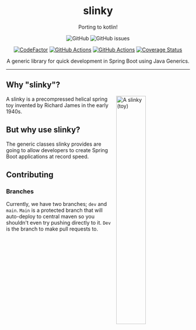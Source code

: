<div align="center">

# slinky

Porting to kotlin!

<img alt="GitHub" src="https://img.shields.io/github/license/paulo-e/slinky" />
<img alt="GitHub issues" src="https://img.shields.io/github/issues/paulo-e/slinky" />

<a href="https://www.codefactor.io/repository/github/paulo-e/slinky"><img alt="CodeFactor" src="https://www.codefactor.io/repository/github/paulo-e/slinky/badge"/></a>
<a href="https://github.com/paulo-e/slinky/actions/workflows/main.yml"><img alt="GitHub Actions" src="https://github.com/paulo-e/slinky/actions/workflows/main.yml/badge.svg"/></a>
<a href="https://github.com/paulo-e/slinky/actions/workflows/codeql-analysis.yml"><img alt="GitHub Actions" src="https://github.com/paulo-e/slinky/actions/workflows/codeql-analysis.yml/badge.svg"/></a>
<a href='https://coveralls.io/github/paulo-e/slinky?branch=main'><img src='https://coveralls.io/repos/github/paulo-e/slinky/badge.svg?branch=main' alt='Coverage Status' /></a>

A generic library for quick development in Spring Boot using Java Generics.

</div>

---

## Why "slinky"?

<a href="https://en.wikipedia.org/wiki/Slinky">
    <img align="right" width="40%" src="https://upload.wikimedia.org/wikipedia/commons/thumb/f/f3/2006-02-04_Metal_spiral.jpg/800px-2006-02-04_Metal_spiral.jpg" alt="A slinky (toy)">
</a>

A slinky is a precompressed helical spring toy invented by Richard James in the early 1940s.

## But why use slinky?

The generic classes slinky provides are going to allow developers to create Spring Boot applications at record speed.

## Contributing

### Branches

Currently, we have two branches; `dev` and `main`. `Main` is a protected branch that will auto-deploy to central maven
so you shouldn't even try pushing directly to it. `Dev` is the branch to make pull requests to.
